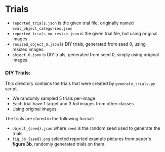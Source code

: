 # Trials
- `reported_trials.json` is the given trial file, originally named `eval_object_categories.json`
- `reported_trials_no_resize.json` is the given trial file, but using original images
- `resized_object_0.json` is DIY trials, generated from seed 0, using resized images.
- `object_0.json` is DIY trials, generated from seed 0, simply using original images.

### DIY Trials:
This directory contains the trials that were created by `generate_trials.py` script.
- We randomly sampled 5 trials per-image
- Each trial have 1 target and 3 foil images from other classes
- Using original images.

The trials are stored in the following format:
- `object_{seed}.json` where `seed` is the random seed used to generate the trials
- `fig_3b_{seed}.png` selected reported example pictures from paper's **figure 3b**, randomly generated trials on them.

